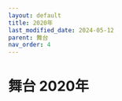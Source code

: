 ```yaml
---
layout: default
title: 2020年
last_modified_date: 2024-05-12
parent: 舞台
nav_order: 4
---
```


# 舞台 2020年
